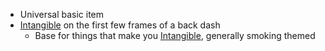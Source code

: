 - Universal basic item
- [Intangible](/docs/gameplay_spec/genre_mechanics/intangible.md) on the first few frames of a back dash
	- Base for things that make you [Intangible](/docs/gameplay_spec/genre_mechanics/intangible.md), generally smoking themed